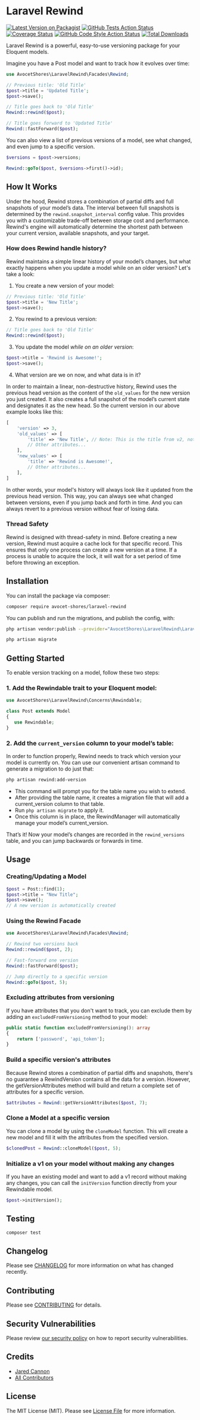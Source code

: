 # Laravel Rewind

[![Latest Version on Packagist](https://img.shields.io/packagist/v/avocet-shores/laravel-rewind.svg?style=flat-square)](https://packagist.org/packages/avocet-shores/laravel-rewind)
[![GitHub Tests Action Status](https://img.shields.io/github/actions/workflow/status/avocet-shores/laravel-rewind/run-tests.yml?branch=main&label=tests&style=flat-square)](https://github.com/avocet-shores/laravel-rewind/actions?query=workflow%3Arun-tests+branch%3Amain)
[![Coverage Status](https://img.shields.io/codecov/c/github/avocet-shores/laravel-rewind?style=flat-square)](https://app.codecov.io/gh/avocet-shores/laravel-rewind/)
[![GitHub Code Style Action Status](https://img.shields.io/github/actions/workflow/status/avocet-shores/laravel-rewind/fix-php-code-style-issues.yml?branch=main&label=code%20style&style=flat-square)](https://github.com/avocet-shores/laravel-rewind/actions?query=workflow%3A"Fix+PHP+code+style+issues"+branch%3Amain)
[![Total Downloads](https://img.shields.io/packagist/dt/avocet-shores/laravel-rewind.svg?style=flat-square)](https://packagist.org/packages/avocet-shores/laravel-rewind)

Laravel Rewind is a powerful, easy-to-use versioning package for your Eloquent models.

Imagine you have a Post model and want to track how it evolves over time:

```php
use AvocetShores\LaravelRewind\Facades\Rewind;

// Previous title: 'Old Title'
$post->title = 'Updated Title';
$post->save();

// Title goes back to 'Old Title'
Rewind::rewind($post);

// Title goes forward to 'Updated Title'
Rewind::fastForward($post);
```

You can also view a list of previous versions of a model, see what changed, and even jump to a specific version.

```php
$versions = $post->versions;

Rewind::goTo($post, $versions->first()->id);
```

## How It Works

Under the hood, Rewind stores a combination of partial diffs and full snapshots of your model’s data. The interval between 
full snapshots is determined by the `rewind.snapshot_interval` config value. This provides you with a customizable trade-off 
between storage cost and performance. Rewind's engine will automatically determine the shortest path between your current 
version, available snapshots, and your target.

### How does Rewind handle history?

Rewind maintains a simple linear history of your model’s changes, but what exactly happens when you update a model 
while on an older version? Let's take a look:

1. You create a new version of your model:

```php
// Previous title: 'Old Title'
$post->title = 'New Title';
$post->save();
```

2. You rewind to a previous version:

```php
// Title goes back to 'Old Title'
Rewind::rewind($post);
```

3. You update the model *while on an older version*:

```php
$post->title = 'Rewind is Awesome!';
$post->save();
```

4. What version are we on now, and what data is in it?

In order to maintain a linear, non-destructive history, Rewind uses the previous head version as the 
content of the `old_values` for the new version you just created. It also creates a full snapshot of the model’s 
current state and designates it as the new head. So the current version in our above example looks like this:

```php
[
    'version' => 3,
    'old_values' => [
        'title' => 'New Title', // Note: This is the title from v2, not v1
        // Other attributes...
    ],
    'new_values' => [
        'title' => 'Rewind is Awesome!',
        // Other attributes...
    ],
]
```

In other words, your model's history will always look like it updated from the previous head version. This way, you can always see 
what changed between versions, even if you jump back and forth in time. And you can always revert to a previous version without fear of losing data.

### Thread Safety

Rewind is designed with thread-safety in mind. Before creating a new version, Rewind must acquire a cache lock for that specific record. This ensures that only one 
process can create a new version at a time. If a process is unable to acquire the lock, it will wait for a set period of time before throwing an exception.

## Installation

You can install the package via composer:

```bash
composer require avocet-shores/laravel-rewind
```

You can publish and run the migrations, and publish the config, with:

```bash
php artisan vendor:publish --provider="AvocetShores\LaravelRewind\LaravelRewindServiceProvider"

php artisan migrate
```

## Getting Started

To enable version tracking on a model, follow these two steps:

### 1. Add the Rewindable trait to your Eloquent model:

```php
use AvocetShores\LaravelRewind\Concerns\Rewindable;

class Post extends Model
{
   use Rewindable;
}
```

### 2. Add the `current_version` column to your model’s table:

In order to function properly, Rewind needs to track which version your model is currently on. You can use our 
convenient artisan command to generate a migration to do just that:

```bash
php artisan rewind:add-version
```

- This command will prompt you for the table name you wish to extend.  
- After providing the table name, it creates a migration file that will add a current_version column to that table.
- Run `php artisan migrate` to apply it.  
- Once this column is in place, the RewindManager will automatically manage your model’s current_version.

That’s it! Now your model’s changes are recorded in the `rewind_versions` table, and you can jump backwards or forwards in time.

## Usage

### Creating/Updating a Model

```php
$post = Post::find(1);
$post->title = "New Title";
$post->save();  
// A new version is automatically created
```

### Using the Rewind Facade

```php
use AvocetShores\LaravelRewind\Facades\Rewind;

// Rewind two versions back
Rewind::rewind($post, 2);

// Fast-forward one version
Rewind::fastForward($post);

// Jump directly to a specific version
Rewind::goTo($post, 5);
```

### Excluding attributes from versioning

If you have attributes that you don't want to track, you can exclude them by adding an `excludedFromVersioning` 
method to your model:

```php
public static function excludedFromVersioning(): array
{
    return ['password', 'api_token'];
}
```

### Build a specific version's attributes

Because Rewind stores a combination of partial diffs and snapshots, there's no guarantee a RewindVersion contains 
all the data for a version. However, the getVersionAttributes method will build and return a complete set of attributes
for a specific version.

```php
$attributes = Rewind::getVersionAttributes($post, 7);
```


### Clone a Model at a specific version

You can clone a model by using the `cloneModel` function. This will create a new model and fill it with the attributes from the specified version.

```php
$clonedPost = Rewind::cloneModel($post, 5);
```

### Initialize a v1 on your model without making any changes

If you have an existing model and want to add a v1 record without making any changes, you can call the `initVersion` function directly from your Rewindable model.

```php
$post->initVersion();
```

## Testing

```bash
composer test
```

## Changelog

Please see [CHANGELOG](CHANGELOG.md) for more information on what has changed recently.

## Contributing

Please see [CONTRIBUTING](CONTRIBUTING.md) for details.

## Security Vulnerabilities

Please review [our security policy](../../security/policy) on how to report security vulnerabilities.

## Credits

- [Jared Cannon](https://github.com/jared-cannon)
- [All Contributors](../../contributors)

## License

The MIT License (MIT). Please see [License File](LICENSE.md) for more information.

